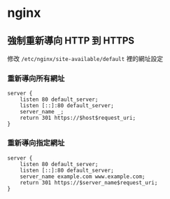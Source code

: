 # nginx

## 強制重新導向 HTTP 到 HTTPS

修改 `/etc/nginx/site-available/default` 裡的網址設定

### 重新導向所有網址

```
server {
    listen 80 default_server;
    listen [::]:80 default_server;
    server_name _;
    return 301 https://$host$request_uri;
}
```

### 重新導向指定網址

```
server {
    listen 80 default_server;
    listen [::]:80 default_server;
    server_name example.com www.example.com;
    return 301 https://$server_name$request_uri;
}
```